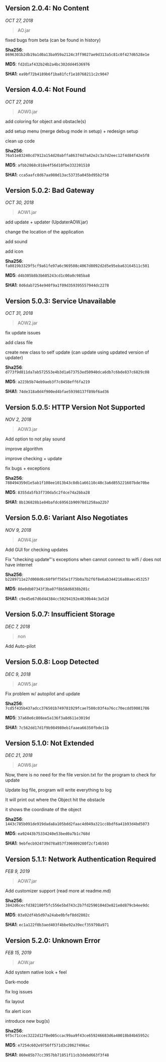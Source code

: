 ## Version 2.0.4: No Content

_OCT 27, 2018_

> AO.jar

fixed bugs from beta (can be found in history)

**Sha256**: ```8696301b2db19a1d0a13ba959a2124c3ff9027ae9d313a5c81c0f427d6528e1e```

**MD5**: ```fd2d1af432b24b2a4bc302dd44536976```

**SHA1**: ```ea9bf72b4189b6f1ba81fcf1e10768211c2c9047```

## Version 4.0.4: Not Found

_OCT 27, 2018_

> AOW0.jar

add coloring for object and obstacle(s)

add setup menu (merge debug mode in setup) + redesign setup

clean up code

**Sha256**: ```76a51e83240cd7912a154d20abffa86374d7a42e2c3a7d2eec12f4d84f42e5f8```

**MD5**: ```afbb2868c818e4f56d10fbe332201510```

**SHA1**: ```cca5aafc8d67aa980d13ac53735a045bd95b2f58```


## Version 5.0.2: Bad Gateway

_OCT 30, 2018_

>AOW1.jar

add update + updater (UpdaterAOW.jar)

change the location of the application

add sound

add icon

**Sha256**: ```fa0819b3329f5cf9a61fe97a6c969508c4067d8092d2d5e95eba63164511c501```

**MD5**: ```d4b305b8b3b605243cd1c00a0c985ba8```

**SHA1**: ```0d6dab7254e940f9a1f09d359395557944dc2278```

## Version 5.0.3: Service Unavailable

_OCT 31, 2018_

>AOW2.jar

fix update issues

add class file 

create new class to self update (can update using updated version of updater)

**Sha256**: ```d773f9d811da7ab572553e4b3d1a673753ed50940dca6db7c6bde837c6829c08```

**MD5**: ```a223b5b74eb9aeb3f7c8458eff6fa219```

**SHA1**: ```74de318a0d4f900ed4bfae59398137f89bf6ad36```

## Version 5.0.5: HTTP Version Not Supported

_NOV 2, 2018_

>AOW3.jar

Add option to not play sound

improve algorithm

improve checking + update 

fix bugs + exceptions

**Sha256**: ```788494359d1e5ab1f108ee1013b43c8db1a66110c48c3a6d855221607bde70be```

**MD5**: ```8355da5fb3f730da5c2f4ce74a2bba28```

**SHA1**: ```8b136828b1e84bafdc69561b90978d1258aa22b7```

## Version 5.0.6: Variant Also Negotiates

_NOV 9, 2018_

>AOW4.jar

Add GUI for checking updates

Fix "checking update"'s exceptions when cannot connect to wifi / does not have internet

**Sha256**: ```b2289711e27d008d6c60f9ff565e1f75b0a7b2f6f8e6ab344216a88aec453257```

**MD5**: ```80e0db07343f3ba07f8b58d6038b201c```

**SHA1**: ```c9e45e67d6d44384cc50294192e4630b44c3a52d```

## Version 5.0.7: Insufficient Storage

_DEC 7, 2018_

> non

Add Auto-pilot

## Version 5.0.8: Loop Detected

_DEC 9, 2018_

> AOW5.jar

Fix problem w/ autopilot and update 

**Sha256**: ```7cd5f435b437adcc376501b749781929fcae7580c03f4a76cc70ecdd59081786```

**MD5**: ```37a60e6c808ee5a136f3a8d611e3019d```

**SHA1**: ```7c562dd17d1f9b984980eb1faaea66350fbde11b```

## Version 5.1.0: Not Extended 

_DEC 21, 2018_

> AOW6.jar

Now, there is no need for the file version.txt for the program to check for update

Update log file, program will write everything to log

It will print out where the Object hit the obstacle

it shows the coordinate of the object

**Sha256**: ```1443c785b091de919dada8a105bdd2faac4d049a321cc8bdf6a41b93d4bd5073```

**MD5**: ```ea92443b75334240e53bed0a7b1c768d```

**SHA1**: ```9ebfecb924739d78a857f396009280f2cf14b503```

## Version 5.1.1: Network Authentication Required

_FEB 9, 2019_

> AOW7.jar

Add customizer support (read more at readme.md)


**Sha256**: ```3842d6cecfd382180f5fc556e5bd743c2b7fd2590104d3e821e8d879cb4ee9dc```

**MD5**: ```03a92df4b5d97a24abe0bfef8dd2802c```

**SHA1**: ```ec1a122f0b3aed403f4bbe92a39ecf359798a971```

## Version 5.2.0: Unknown Error

_FEB 15, 2019_

> AOW.jar

Add system native look + feel

Dark-mode

fix log issues

fix layout

fix alert icon

introduce new bug(s)

**Sha256**: ```9f5c71ccec3222d12f8e005ccac99aa9f43ce659246683d6a40018b84b65952c```

**MD5**: ```e7254c602e9756ff571d3c20627496ac```

**SHA1**: ```860e85b77cc3957bb71851f11cb3debd663f3f48```

